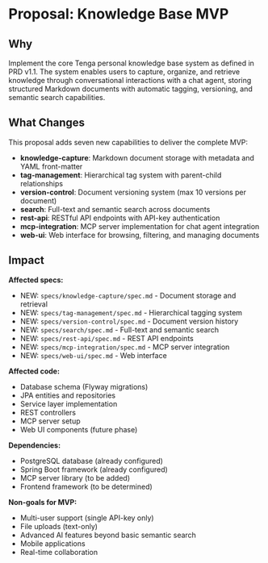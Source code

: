 # Proposal: Knowledge Base MVP

## Why
Implement the core Tenga personal knowledge base system as defined in PRD v1.1. The system enables users to capture, organize, and retrieve knowledge through conversational interactions with a chat agent, storing structured Markdown documents with automatic tagging, versioning, and semantic search capabilities.

## What Changes
This proposal adds seven new capabilities to deliver the complete MVP:

- **knowledge-capture**: Markdown document storage with metadata and YAML front-matter
- **tag-management**: Hierarchical tag system with parent-child relationships
- **version-control**: Document versioning system (max 10 versions per document)
- **search**: Full-text and semantic search across documents
- **rest-api**: RESTful API endpoints with API-key authentication
- **mcp-integration**: MCP server implementation for chat agent integration
- **web-ui**: Web interface for browsing, filtering, and managing documents

## Impact
**Affected specs:**
- NEW: `specs/knowledge-capture/spec.md` - Document storage and retrieval
- NEW: `specs/tag-management/spec.md` - Hierarchical tagging system
- NEW: `specs/version-control/spec.md` - Document version history
- NEW: `specs/search/spec.md` - Full-text and semantic search
- NEW: `specs/rest-api/spec.md` - REST API endpoints
- NEW: `specs/mcp-integration/spec.md` - MCP server integration
- NEW: `specs/web-ui/spec.md` - Web interface

**Affected code:**
- Database schema (Flyway migrations)
- JPA entities and repositories
- Service layer implementation
- REST controllers
- MCP server setup
- Web UI components (future phase)

**Dependencies:**
- PostgreSQL database (already configured)
- Spring Boot framework (already configured)
- MCP server library (to be added)
- Frontend framework (to be determined)

**Non-goals for MVP:**
- Multi-user support (single API-key only)
- File uploads (text-only)
- Advanced AI features beyond basic semantic search
- Mobile applications
- Real-time collaboration
